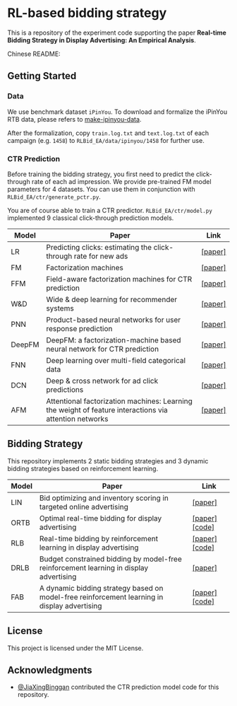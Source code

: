 # RL-based bidding strategy

This is a repository of the experiment code supporting the paper **Real-time Bidding Strategy in Display Advertising: An Empirical Analysis**.

Chinese README: 

## Getting Started

### Data
We use benchmark dataset `iPinYou`. To download and  formalize the iPinYou RTB data, please refers to [make-ipinyou-data](https://github.com/wnzhang/make-ipinyou-data).

After the formalization, copy `train.log.txt` and `text.log.txt` of each campaign (e.g. `1458`) to `RLBid_EA/data/ipinyou/1458` for further use.
### CTR Prediction

Before training the bidding strategy, you first need to predict the click-through rate of each ad impression. We provide pre-trained FM model parameters for 4 datasets. You can use them in conjunction with `RLBid_EA/ctr/generate_pctr.py`.

You are of course able to train a CTR predictor. `RLBid_EA/ctr/model.py`  implemented 9 classical click-through prediction models.

| Model  | Paper                                                        | Link                                                                       |
| ------ | ------------------------------------------------------------ |----------------------------------------------------------------------------|
| LR     | Predicting clicks: estimating the click-through rate for new ads | [\[paper\]](https://dl.acm.org/doi/abs/10.1145/1242572.1242643)            |
| FM     | Factorization machines                                       | [\[paper\]](https://ieeexplore.ieee.org/abstract/document/5694074/)        |
| FFM    | Field-aware factorization machines for CTR prediction        | [\[paper\]](https://dl.acm.org/doi/abs/10.1145/2959100.2959134)            |
| W&D    | Wide & deep learning for recommender systems                 | [\[paper\]](https://dl.acm.org/doi/abs/10.1145/2988450.2988454)            |
| PNN    | Product-based neural networks for user response prediction   | [\[paper\]](https://ieeexplore.ieee.org/abstract/document/7837964/)        |
| DeepFM | DeepFM: a factorization-machine based neural network for CTR prediction | [\[paper\]](https://arxiv.org/abs/1703.04247)                              |
| FNN    | Deep learning over multi-field categorical data              | [\[paper\]](https://link.springer.com/chapter/10.1007/978-3-319-30671-1_4) |
| DCN    | Deep & cross network for ad click predictions                | [\[paper\]](https://dl.acm.org/doi/abs/10.1145/3124749.3124754)            |
| AFM    | Attentional factorization machines: Learning the weight of feature interactions via attention networks | [\[paper\]](https://arxiv.org/abs/1708.04617)                              |

## Bidding Strategy

This repository implements 2 static bidding strategies and 3 dynamic bidding strategies based on reinforcement learning.

| Model | Paper                                                        | Link                                                                                                                       |
| ----- | ------------------------------------------------------------ |----------------------------------------------------------------------------------------------------------------------------|
| LIN   | Bid optimizing and inventory scoring in targeted online advertising | [\[paper\]](https://dl.acm.org/doi/abs/10.1145/2339530.2339655)                                                            |
| ORTB  | Optimal real-time bidding for display advertising            | [\[paper\]](https://dl.acm.org/doi/abs/10.1145/2623330.2623633) [\[code\]](https://github.com/wnzhang/rtbarbitrage)        |
| RLB   | Real-time bidding by reinforcement learning in display advertising | [\[paper\]](https://dl.acm.org/doi/abs/10.1145/3018661.3018702) [\[code\]](https://github.com/han-cai/rlb-dp)              |
| DRLB  | Budget constrained bidding by model-free reinforcement learning in display advertising | [\[paper\]](https://dl.acm.org/doi/abs/10.1145/3269206.3271748)                                                            |
| FAB   | A dynamic bidding strategy based on model-free reinforcement learning in display advertising | [\[paper\]](https://ieeexplore.ieee.org/abstract/document/9258910/) [\[code\]](https://github.com/JiaXingBinggan/FAB_expr) |

## License

This project is licensed under the MIT License.

## Acknowledgments

*  [@JiaXingBinggan](https://github.com/JiaXingBinggan) contributed the CTR prediction model code for this repository.

